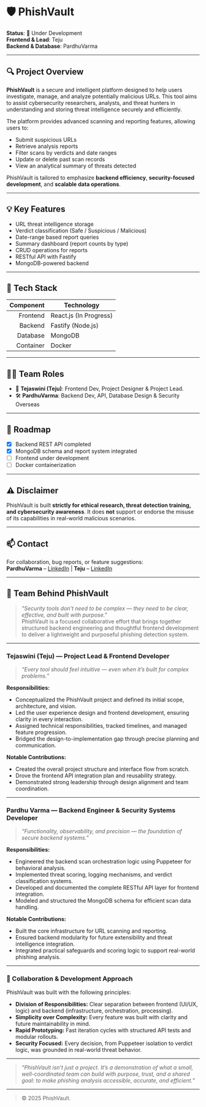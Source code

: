 # 🛡️ PhishVault

**Status**: 🚧 Under Development  
**Frontend & Lead**: Teju  
**Backend & Database**: PardhuVarma  

---

## 🔍 Project Overview

**PhishVault** is a secure and intelligent platform designed to help users investigate, manage, and analyze potentially malicious URLs. This tool aims to assist cybersecurity researchers, analysts, and threat hunters in understanding and storing threat intelligence securely and efficiently.

The platform provides advanced scanning and reporting features, allowing users to:

- Submit suspicious URLs
- Retrieve analysis reports
- Filter scans by verdicts and date ranges
- Update or delete past scan records
- View an analytical summary of threats detected

PhishVault is tailored to emphasize **backend efficiency**, **security-focused development**, and **scalable data operations**.

---

## 💡 Key Features

- URL threat intelligence storage
- Verdict classification (Safe / Suspicious / Malicious)
- Date-range based report queries
- Summary dashboard (report counts by type)
- CRUD operations for reports
- RESTful API with Fastify
- MongoDB-powered backend

---

## 🔧 Tech Stack

| Component | Technology          |
|----------:|---------------------|
| Frontend  | React.js (In Progress) |
| Backend   | Fastify (Node.js)   |
| Database  | MongoDB             |
| Container | Docker              |

---

## 🧑‍💻 Team Roles

- 🎨 **Tejaswini (Teju)**: Frontend Dev, Project Designer & Project Lead. 
- 🛠️ **PardhuVarma**: Backend Dev, API, Database Design & Security Overseas

---

## 📅 Roadmap

* [x] Backend REST API completed
* [x] MongoDB schema and report system integrated
* [ ]  Frontend under development
* [ ]  Docker containerization

---

## ⚠️ Disclaimer

PhishVault is built **strictly for ethical research, threat detection training, and cybersecurity awareness**.
It does **not** support or endorse the misuse of its capabilities in real-world malicious scenarios.

---

## 📫 Contact

For collaboration, bug reports, or feature suggestions:  
**PardhuVarma** – [LinkedIn](https://www.linkedin.com/in/pardhu-sri-rushi-varma-konduru-696886279/) | **Teju** – [LinkedIn](https://www.linkedin.com/in/kandukoori-tejaswini-765774289/)

---

## 👥 Team Behind **PhishVault**

> _"Security tools don’t need to be complex — they need to be clear, effective, and built with purpose."_  
> PhishVault is a focused collaborative effort that brings together structured backend engineering and thoughtful frontend development to deliver a lightweight and purposeful phishing detection system.

---

### **Tejaswini (Teju)** — Project Lead & Frontend Developer  
> _“Every tool should feel intuitive — even when it’s built for complex problems.”_

**Responsibilities:**
- Conceptualized the PhishVault project and defined its initial scope, architecture, and vision.
- Led the user experience design and frontend development, ensuring clarity in every interaction.
- Assigned technical responsibilities, tracked timelines, and managed feature progression.
- Bridged the design-to-implementation gap through precise planning and communication.

**Notable Contributions:**
- Created the overall project structure and interface flow from scratch.
- Drove the frontend API integration plan and reusability strategy.
- Demonstrated strong leadership through design alignment and team coordination.

---

### **Pardhu Varma** — Backend Engineer & Security Systems Developer  
> _“Functionality, observability, and precision — the foundation of secure backend systems.”_

**Responsibilities:**
- Engineered the backend scan orchestration logic using Puppeteer for behavioral analysis.
- Implemented threat scoring, logging mechanisms, and verdict classification systems.
- Developed and documented the complete RESTful API layer for frontend integration.
- Modeled and structured the MongoDB schema for efficient scan data handling.

**Notable Contributions:**
- Built the core infrastructure for URL scanning and reporting.
- Ensured backend modularity for future extensibility and threat intelligence integration.
- Integrated practical safeguards and scoring logic to support real-world phishing analysis.

---

### 🤝 Collaboration & Development Approach

PhishVault was built with the following principles:

- **Division of Responsibilities:** Clear separation between frontend (UI/UX, logic) and backend (infrastructure, orchestration, processing).
- **Simplicity over Complexity:** Every feature was built with clarity and future maintainability in mind.
- **Rapid Prototyping:** Fast iteration cycles with structured API tests and modular rollouts.
- **Security Focused:** Every decision, from Puppeteer isolation to verdict logic, was grounded in real-world threat behavior.

---

> _“PhishVault isn’t just a project. It’s a demonstration of what a small, well-coordinated team can build with purpose, trust, and a shared goal: to make phishing analysis accessible, accurate, and efficient.”_

---

> © 2025 PhishVault.